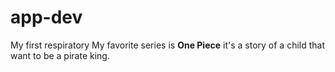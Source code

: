# app-dev
My first respiratory
My favorite series is **One Piece** it's a story of a child that want to be a pirate king.
